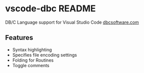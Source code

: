 # vscode-dbc README

DB/C Language support for Visual Studio Code
[dbcsoftware.com](http://dbcsoftware.com/)

## Features

- Syntax highlighting
- Specifies file encoding settings
- Folding for Routines
- Toggle comments
